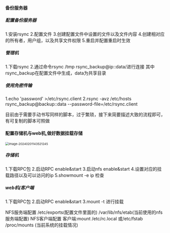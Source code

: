 #### 备份服务器

##### 配置备份服务器

1.安装rsync
2.配置文件
3.创建配置文件中设置的文件以及文件内容
4.创建相对应的所有者，用户组，以及共享文件权限
5.重启并配置重启时生效

##### 管理机

1.下载rsync
2.通过命令rsync /tmp rsync_backup@ip::data/进行连接 其中rsync_backup在配置文件中生成，data为共享目录



##### 使用免密传输

1.echo 'password' >/etc/rsync.client
2.rsync -avz /etc/hosts rsync_backup@backup::data --password-file=/etc/rsync.client



目前由于需要手动书写同样的脚本，过于繁琐，接下来简要描述大致的流程即可，有可复制的脚本可照做



#### 配置存储机与web机,做好数据挂载存储

<img src="D:\OneDrive\桌面\机器学习整理\Photoes\image-20240201143521245.png" alt="image-20240201143521245" style="zoom:67%;" />



##### 存储机

1.下载RPC包
2.启动RPC enable&start
3.启动nfs enable&start
4.设置对应的挂载路径以及可以访问的ip
5.showmount -e ip  检查



##### web机(客户端

1.下载RPC包
2.启动RPC enable&start
3.mount -t 进行挂载


NFS服务端配置   /etc/exports(配置文件里面的)   /var/lib/nfs/etab(当前使用的nfs服务端配置)
NFS客户端配置   客户端:mount /etc/rc.local 或/etc/fstab  /proc/mounts (当前系统的挂载情况)





